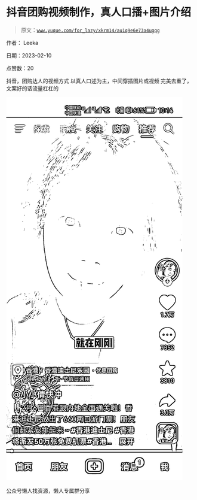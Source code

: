 # 抖音团购视频制作，真人口播+图片介绍

> 原文：[`www.yuque.com/for_lazy/xkrm14/au1q9e6e73a4ugqg`](https://www.yuque.com/for_lazy/xkrm14/au1q9e6e73a4ugqg)

作者： Leeka

日期：2023-02-10

点赞数：20

抖音，团购达人的视频方式 以真人口述为主，中间穿插图片或视频 完美去重了，文案好的话流量杠杠的

![](img/b42e93275de5b5cfd9525e153784cc47.png)  

公众号懒人找资源，懒人专属群分享

